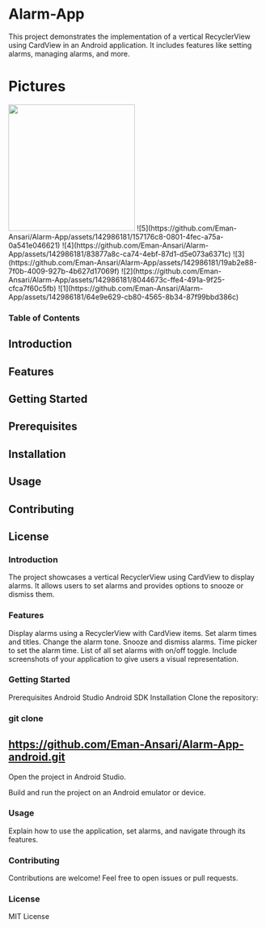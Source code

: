 # Alarm-App
This project demonstrates the implementation of a vertical RecyclerView using CardView in an Android application.
It includes features like setting alarms, managing alarms, and more.

# Pictures
<img src="https://github.com/Eman-Ansari/Alarm-App/assets/142986181/157176c8-0801-4fec-a75a-0a541e046621" width=250 height=250>
![5](https://github.com/Eman-Ansari/Alarm-App/assets/142986181/157176c8-0801-4fec-a75a-0a541e046621)
![4](https://github.com/Eman-Ansari/Alarm-App/assets/142986181/83877a8c-ca74-4ebf-87d1-d5e073a6371c)
![3](https://github.com/Eman-Ansari/Alarm-App/assets/142986181/19ab2e88-7f0b-4009-927b-4b627d17069f)
![2](https://github.com/Eman-Ansari/Alarm-App/assets/142986181/8044673c-ffe4-491a-9f25-cfca7f60c5fb)
![1](https://github.com/Eman-Ansari/Alarm-App/assets/142986181/64e9e629-cb80-4565-8b34-87f99bbd386c)

### Table of Contents
## Introduction
## Features
## Getting Started
## Prerequisites
## Installation
## Usage
## Contributing
## License

### Introduction
The project showcases a vertical RecyclerView using CardView to display alarms. It allows users to set alarms and provides options to snooze or dismiss them.

### Features
Display alarms using a RecyclerView with CardView items.
Set alarm times and titles.
Change the alarm tone.
Snooze and dismiss alarms.
Time picker to set the alarm time.
List of all set alarms with on/off toggle.
Include screenshots of your application to give users a visual representation.

### Getting Started
Prerequisites
Android Studio
Android SDK
Installation
Clone the repository:

### git clone 
## https://github.com/Eman-Ansari/Alarm-App-android.git
Open the project in Android Studio.

Build and run the project on an Android emulator or device.

### Usage
Explain how to use the application, set alarms, and navigate through its features.

### Contributing
Contributions are welcome! Feel free to open issues or pull requests.

### License
MIT License
